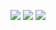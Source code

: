 <p align="center">
  <img src ="https://github-readme-stats.vercel.app/api?username=gfsd3v&show_icons=true&count_private=true&theme=gruvbox&hide_border=true&hide=issues,contribs&bg_color=00000000">
  <img src ="https://github-readme-stats.vercel.app/api/top-langs/?username=gfsd3v&layout=compact&hide_border=true&theme=gruvbox&bg_color=00000000&langs_count=6&hide=jupyter%20notebook,tex,css,php">
  <img src ="https://github-readme-streak-stats.herokuapp.com?user=gfsd3v&theme=gruvbox&hide_border=true&background=FFFFFF00">
  <br>
  <br>
</p>
